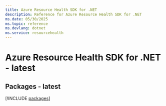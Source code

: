 ```yaml
---
title: Azure Resource Health SDK for .NET
description: Reference for Azure Resource Health SDK for .NET
ms.date: 05/30/2025
ms.topic: reference
ms.devlang: dotnet
ms.service: resourcehealth
---
```

# Azure Resource Health SDK for .NET - latest
## Packages - latest
[!INCLUDE [packages](resource-health-index.md)]